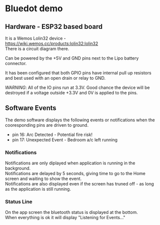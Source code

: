 # Bluedot demo

## Hardware - ESP32 based board

It is a Wemos Lolin32 device - https://wiki.wemos.cc/products:lolin32:lolin32  
There is a circuit diagram there.

Can be powered by the +5V and GND pins next to the Lipo battery connector.

It has been configured that both GPIO pins have internal pull up resistors and best used with an open drain or relay to GND.

_WARNING_: All of the IO pins run at 3.3V. Good chance the device will be destroyed if a voltage outside +3.3V and 0V is applied to the pins.

## Software Events

The demo software displays the following events or notifications when the cooresponding pins are driven to ground.

- pin 16: Arc Detected - Potential fire risk!
- pin 17: Unexpected Event - Bedroom a/c left running

### Notifications

Notifications are only diplayed when application is running in the background.  
Notifications are delayed by 5 seconds, giving time to go to the Home screen and waiting to show the event.  
Notifications are also displayed even if the screen has truned off - as long as the application is still running.

### Status Line

On the app screen the bluetooth status is displayed at the bottom.  
When everything is ok it will display "Listening for Events..."
